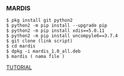 ### MARDIS
```
$ pkg install git python2
$ python2 -m pip install --upgrade pip
$ python2 -m pip install xdis==5.0.11
$ python2 -m pip install uncompyle6==3.7.4
$ git clone (link script)
$ cd mardis
$ dpkg -i mardis_1.0_all.deb
$ mardis ( nama file )
```

[TUTORIAL](https://m.youtube.com/channel/UC_BsX86kAN5XaQ0dHuxV-gw/videos)














